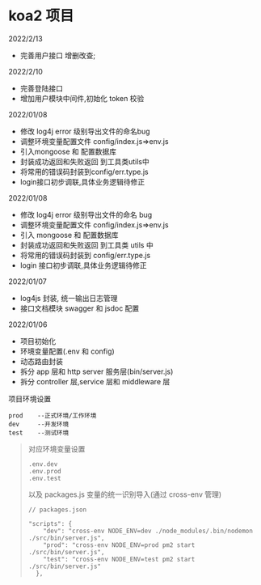 # koa2 项目

2022/2/13

- 完善用户接口 增删改查;


2022/2/10

- 完善登陆接口
- 增加用户模块中间件,初始化 token 校验

2022/01/08
- 修改 log4j error 级别导出文件的命名bug
- 调整环境变量配置文件 config/index.js=>env.js
- 引入mongoose 和 配置数据库
- 封装成功返回和失败返回 到工具类utils中
- 将常用的错误码封装到config/err.type.js
- login接口初步调联,具体业务逻辑待修正


2022/01/08

- 修改 log4j error 级别导出文件的命名 bug
- 调整环境变量配置文件 config/index.js=>env.js
- 引入 mongoose 和 配置数据库
- 封装成功返回和失败返回 到工具类 utils 中
- 将常用的错误码封装到 config/err.type.js
- login 接口初步调联,具体业务逻辑待修正

2022/01/07

- log4js 封装, 统一输出日志管理
- 接口文档模块 swagger 和 jsdoc 配置

2022/01/06

- 项目初始化
- 环境变量配置(.env 和 config)
- 动态路由封装
- 拆分 app 层和 http server 服务层(bin/server.js)
- 拆分 controller 层,service 层和 middleware 层

项目环境设置

```
prod 	--正式环境/工作环境
dev 	--开发环境
test	--测试环境
```

> 对应环境变量设置
>
> ```
> .env.dev
> .env.prod
> .env.test
> ```
>
> 以及 packages.js 变量的统一识别导入(通过 cross-env 管理)
>
> ```
> // packages.json
>
> "scripts": {
>     "dev": "cross-env NODE_ENV=dev ./node_modules/.bin/nodemon ./src/bin/server.js",
>     "prod": "cross-env NODE_ENV=prod pm2 start ./src/bin/server.js",
>     "test": "cross-env NODE_ENV=test pm2 start ./src/bin/server.js"
>   },
> ```
